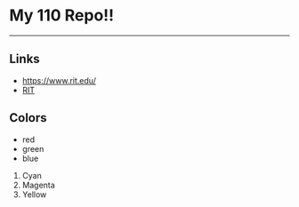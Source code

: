 # My 110 Repo!!

--- 

## Links
- https://www.rit.edu/
- [RIT](https://www.rit.edu/)

## Colors

- red
- green
- blue
  
1. Cyan
2. Magenta
3. Yellow
